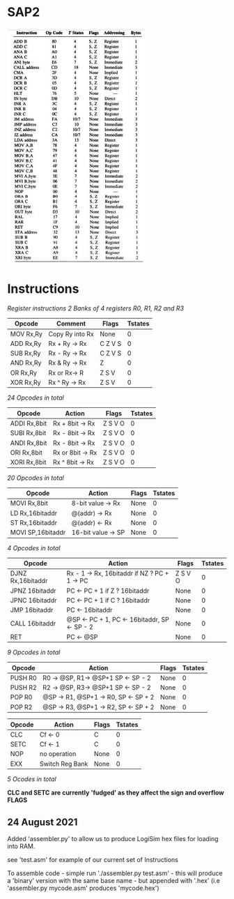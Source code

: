 # SAP2


![SAP2 Instructions](/images/SAP2-instructions.jpeg)

# Instructions

*Register instructions 2 Banks of 4 registers R0, R1, R2 and R3*



Opcode | Comment|Flags|Tstates
-------| -------|-----|-------
MOV Rx,Ry|Copy Ry into Rx| None|0
ADD Rx,Ry|Rx + Ry -> Rx|C Z V S|0
SUB Rx,Ry|Rx - Ry -> Rx|C Z V S|0
AND Rx,Ry|Rx & Ry -> Rx|Z|0
OR Rx,Ry|Rx or Rx-> R|Z S V|0
XOR Rx,Ry| Rx ^ Ry -> Rx| Z S V|0


*24 Opcodes in total*

Opcode|Action|Flags|Tstates
------|------|-----|-------
ADDI Rx,8bit| Rx + 8bit -> Rx|Z S V O|0
SUBI Rx,8bit| Rx - 8bit -> Rx|Z S V O|0
ANDI Rx,8bit| Rx - 8bit -> Rx|Z S V O|0
ORI Rx,8bit| Rx or 8bit -> Rx|Z S V O|0
XORI Rx,8bit| Rx ^ 8bit -> Rx|Z S V O|0
*20 Opcodes in total*

Opcode|Action|Flags|Tstates
------|------|-----|-------
MOVI Rx,8bit | 8-bit value -> Rx| None|0
LD Rx,16bitaddr |@(addr) -> Rx |None|0
ST Rx,16bitaddr |@(addr) <- Rx |None|0
MOVI SP,16bitaddr| 16-bit value -> SP| None|0
*4 Opcodes in total*

Opcode|Action|Flags|Tstates
------|------|-----|-------
DJNZ Rx,16bitaddr | Rx - 1 -> Rx, 16bitaddr if NZ ? PC + 1 -> PC| Z S V O|0
JPNZ 16bitaddr | PC <- PC + 1 if Z ? 16bitaddr| None|0
JPNC 16bitaddr | PC <- PC + 1 if C ? 16bitaddr| None|0
JMP  16bitaddr | PC <- 16bitaddr | None|0
CALL 16bitaddr | @SP <- PC + 1, PC <- 16bitaddr, SP <- SP - 2| None|0
RET| PC <- @SP| None|0
*9 Opcodes in total*

Opcode|Action|Flags|Tstates
------|------|-----|-------
PUSH R0| R0 -> @SP, R1-> @SP+1 SP <- SP - 2|None|0
PUSH R2| R2 -> @SP, R3-> @SP+1 SP <- SP - 2| None|0
POP R0 | @SP -> R1, @SP+1 -> R0, SP <- SP + 2| None|0
POP R2 | @SP -> R3, @SP+1 -> R2, SP <- SP + 2|None|0


Opcode|Action|Flags|Tstates
------|------|-----|-------
CLC| Cf <- 0| C |0
SETC|Cf <- 1| C|0
NOP| no operation| None|0
EXX| Switch Reg Bank| None|0
*5 Ocodes in total*

**CLC and SETC are currently 'fudged' as they affect the sign and overflow FLAGS**


24 August 2021
---

Added 'assembler.py' to allow us to produce LogiSim hex files for loading into RAM.

see 'test.asm' for example of our current set of Instructions

To assemble code - simple run './assembler.py test.asm' - this will produce a 'binary' version with the same
base name - but appended with '.hex' (i.e 'assembler.py mycode.asm' produces 'mycode.hex')
